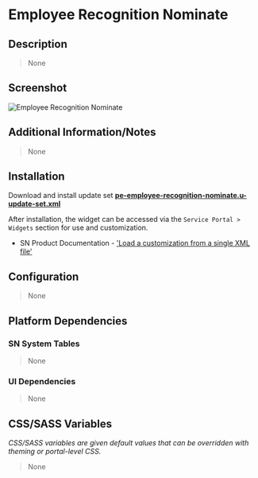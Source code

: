 # Employee Recognition Nominate

## Description

> None

## Screenshot

![Employee Recognition Nominate](https://raw.githubusercontent.com/platform-experience/serviceportal-widget-library/master/src/pe-employee-recognition-nominate/images/pe-employee-recognition-nominate.png)

## Additional Information/Notes

> None

## Installation

Download and install update set **[pe-employee-recognition-nominate.u-update-set.xml](https://github.com/platform-experience/serviceportal-widget-library/blob/master/src/pe-employee-recognition-nominate/pe-employee-recognition-nominate.u-update-set.xml)**

After installation, the widget can be accessed via the `Service Portal > Widgets` section for use and customization.

* SN Product Documentation - ['Load a customization from a single XML file'](https://docs.servicenow.com/bundle/kingston-application-development/page/build/system-update-sets/task/t_SaveAnUpdateSetAsAnXMLFile.html)

## Configuration

> None

## Platform Dependencies

### SN System Tables

> None

### UI Dependencies

> None

## CSS/SASS Variables

_CSS/SASS variables are given default values that can be overridden with theming or portal-level CSS._

> None
